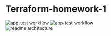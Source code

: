 # Terraform-homework-1 
![app-test workflow](https://github.com/likvipavel/Terraform-homework-1/actions/workflows/app-test-deploy-to-aws_ecr.yml/badge.svg)
![app-test workflow](https://github.com/likvipavel/Terraform-homework-1/actions/workflows/terraform-test-deploy-to-aws.yml/badge.svg)<br>
![readme architecture](https://user-images.githubusercontent.com/16730122/170968486-2e5e7659-d67a-43c9-a5bc-9bc696caa244.jpg)
